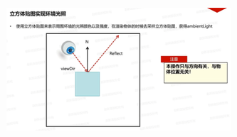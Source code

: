 ![输入图片说明](/imgs/2025-02-17/xAfktXtFY4krilcj.png)
<!--stackedit_data:
eyJoaXN0b3J5IjpbLTk4NzE2OTI2NiwtMjA4ODc0NjYxMl19
-->